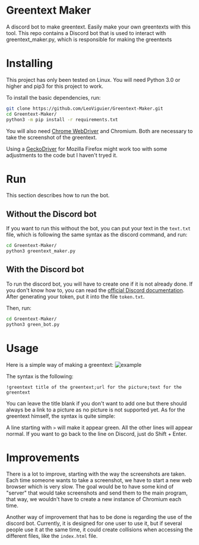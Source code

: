 # Greentext Maker

A discord bot to make greentext.
Easily make your own greentexts with this tool.
This repo contains a Discord bot that is used to interact with greentext_maker.py, which is responsible for making the greentexts


# Installing

This project has only been tested on Linux.
You will need Python 3.0 or higher and pip3 for this project to work.

To install the basic dependencies, run:
```bash
git clone https://github.com/LeoViguier/Greentext-Maker.git
cd Greentext-Maker/
python3 -m pip install -r requirements.txt
```

You will also need [Chrome WebDriver](https://chromedriver.chromium.org/downloads) and Chromium. Both are necessary to take the screenshot of the greentext.

Using a [GeckoDriver](https://github.com/mozilla/geckodriver) for Mozilla Firefox might work too with some adjustments to the code but I haven't tryed it.


# Run
This section describes how to run the bot.
## Without the Discord bot
If you want to run this without the bot, you can put your text in the `text.txt` file, which is following the same syntax as the discord command, and run:
```bash
cd Greentext-Maker/
python3 greentext_maker.py
```

## With the Discord bot
To run the discord bot, you will have to create one if it is not already done. If you don't know how to, you can read the [official Discord documentation](https://discord.com/developers/docs/tutorials/hosting-on-cloudflare-workers#creating-an-app-on-discord). After generating your token, put it into the file `token.txt`.

Then, run:
```bash
cd Greentext-Maker/
python3 green_bot.py
```


# Usage

Here is a simple way of making a greentext:
![example](https://i.imgur.com/5pTDlVk.png)

The syntax is the following:

`!greentext title of the greentext;url for the picture;text for the greentext`

You can leave the title blank if you don't want to add one but there should always be a link to a picture as no picture is not supported yet.
As for the greentext himself, the syntax is quite simple:

A line starting with `>` will make it appear green.
All the other lines will appear normal.
If you want to go back to the line on Discord, just do Shift + Enter.


# Improvements

There is a lot to improve, starting with the way the screenshots are taken. Each time someone wants to take a screenshot, we have to start a new web browser which is very slow. The goal would be to have some kind of "server" that would take screenshots and send them to the main program, that way, we wouldn't have to create a new instance of Chromium each time.

Another way of improvement that has to be done is regarding the use of the discord bot.
Currently, it is designed for one user to use it, but if several people use it at the same time, it could create collisions when accessing the different files, like the `index.html` file.
